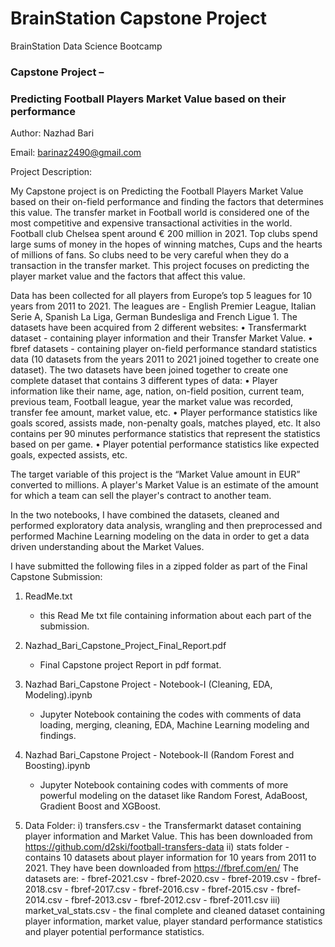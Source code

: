 # BrainStation Capstone Project

BrainStation Data Science Bootcamp

### Capstone Project –
### Predicting Football Players Market Value based on their performance

Author: Nazhad Bari

Email: barinaz2490@gmail.com


Project Description:

My Capstone project is on Predicting the Football Players Market Value based on their on-field performance and finding the factors that determines this value. The transfer market in Football world is considered one of the most competitive and expensive transactional activities in the world. Football club Chelsea spent around € 200 million in 2021. Top clubs spend large sums of money in the hopes of winning matches, Cups and the hearts of millions of fans. So clubs need to be very careful when they do a transaction in the transfer market. This project focuses on predicting the player market value and the factors that affect this value.

Data has been collected for all players from Europe’s top 5 leagues for 10 years from 2011 to 2021. The leagues are - English Premier League, Italian Serie A, Spanish La Liga, German Bundesliga and French Ligue 1. The datasets have been acquired from 2 different websites:
• Transfermarkt dataset - containing player information and their Transfer Market Value.
• fbref datasets - containing player on-field performance standard statistics data (10 datasets from the years 2011 to 2021 joined together to create one dataset).
The two datasets have been joined together to create one complete dataset that contains 3 different types of data:
• Player information like their name, age, nation, on-field position, current team, previous team, Football league, year the market value was recorded, transfer fee amount, market value, etc.
• Player performance statistics like goals scored, assists made, non-penalty goals, matches played, etc. It also contains per 90 minutes performance statistics that represent the statistics based on per game.
• Player potential performance statistics like expected goals, expected assists, etc.

The target variable of this project is the “Market Value amount in EUR” converted to millions. A player's Market Value is an estimate of the amount for which a team can sell the player's contract to another team.

In the two notebooks, I have combined the datasets, cleaned and performed exploratory data analysis, wrangling and then preprocessed and performed Machine Learning modeling on the data in order to get a data driven understanding about the Market Values.



I have submitted the following files in a zipped folder as part of the Final Capstone Submission:

1. ReadMe.txt 
	- this Read Me txt file containing information about each part of the submission.

2. Nazhad_Bari_Capstone_Project_Final_Report.pdf 
	- Final Capstone project Report in pdf format.

3. Nazhad Bari_Capstone Project - Notebook-I (Cleaning, EDA, Modeling).ipynb 
	- Jupyter Notebook containing the codes with comments of data loading, merging, cleaning, EDA, Machine Learning modeling and findings.

4. Nazhad Bari_Capstone Project - Notebook-II (Random Forest and Boosting).ipynb
	- Jupyter Notebook containing codes with comments of more powerful modeling on the dataset like Random Forest, AdaBoost, Gradient Boost and XGBoost.

5. Data Folder:
	i) transfers.csv 
		- the Transfermarkt dataset containing player information and Market Value. This has been downloaded from https://github.com/d2ski/football-transfers-data
	ii) stats folder 
		- contains 10 datasets about player information for 10 years from 2011 to 2021. They have been downloaded from https://fbref.com/en/ 
		The datasets are:
			- fbref-2021.csv
			- fbref-2020.csv
			- fbref-2019.csv
			- fbref-2018.csv
			- fbref-2017.csv
			- fbref-2016.csv
			- fbref-2015.csv
			- fbref-2014.csv
			- fbref-2013.csv
			- fbref-2012.csv
			- fbref-2011.csv
	iii) market_val_stats.csv 
		- the final complete and cleaned dataset containing player information, market value, player standard performance statistics and player potential performance statistics.
